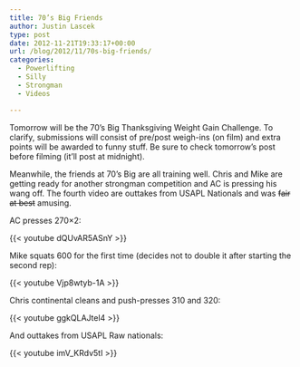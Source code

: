 ```yaml
---
title: 70’s Big Friends
author: Justin Lascek
type: post
date: 2012-11-21T19:33:17+00:00
url: /blog/2012/11/70s-big-friends/
categories:
  - Powerlifting
  - Silly
  - Strongman
  - Videos

---
```

Tomorrow will be the 70&#8217;s Big Thanksgiving Weight Gain Challenge. To clarify, submissions will consist of pre/post weigh-ins (on film) and extra points will be awarded to funny stuff. Be sure to check tomorrow&#8217;s post before filming (it&#8217;ll post at midnight).

Meanwhile, the friends at 70&#8217;s Big are all training well. Chris and Mike are getting ready for another strongman competition and AC is pressing his wang off. The fourth video are outtakes from USAPL Nationals and was <del>fair at best</del> amusing.

AC presses 270&#215;2:
  
{{< youtube dQUvAR5ASnY >}}

Mike squats 600 for the first time (decides not to double it after starting the second rep):
  
{{< youtube Vjp8wtyb-1A >}}

Chris continental cleans and push-presses 310 and 320:
  
{{< youtube ggkQLAJtel4 >}}

And outtakes from USAPL Raw nationals:
  
{{< youtube imV_KRdv5tI >}}
